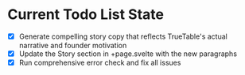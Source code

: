 <!-- DO NOT EDIT - Managed by todo_list tool -->
<!-- Updated: 2025-10-02T04:58:34.961Z -->

# Current Todo List State

- [x] Generate compelling story copy that reflects TrueTable's actual narrative and founder motivation
- [x] Update the Story section in +page.svelte with the new paragraphs
- [x] Run comprehensive error check and fix all issues
